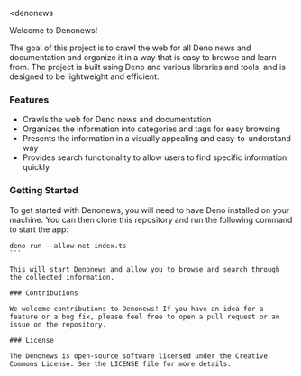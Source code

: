 <denonews

Welcome to Denonews!

The goal of this project is to crawl the web for all Deno news and documentation and organize it in a way that is easy to browse and learn from. The project is built using Deno and various libraries and tools, and is designed to be lightweight and efficient.

### Features

- Crawls the web for Deno news and documentation
- Organizes the information into categories and tags for easy browsing
- Presents the information in a visually appealing and easy-to-understand way
- Provides search functionality to allow users to find specific information quickly

### Getting Started

To get started with Denonews, you will need to have Deno installed on your machine. You can then clone this repository and run the following command to start the app:

````
deno run --allow-net index.ts
```

This will start Denonews and allow you to browse and search through the collected information.

### Contributions

We welcome contributions to Denonews! If you have an idea for a feature or a bug fix, please feel free to open a pull request or an issue on the repository.

### License

The Denonews is open-source software licensed under the Creative Commons License. See the LICENSE file for more details.